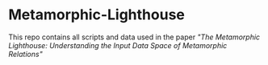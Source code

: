 # Metamorphic-Lighthouse

This repo contains all scripts and data used in the paper _"The Metamorphic Lighthouse: Understanding the Input Data Space of Metamorphic Relations"_

